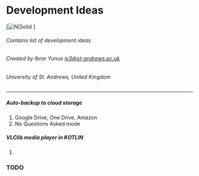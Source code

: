 # Development Ideas

[![N|Solid](http://fbcovershub.com/media/cover-444-john-wayne-fb-cover-1388015484.jpg)  ]

###### Contains list of development ideas
###### Created by Ibrar Yunus <iy3@st-andrews.ac.uk>
###### University of St. Andrews, United Kingdom
---
#####  Auto-backup to cloud storage
1. Google Drive, One Drive, Amazon 
2. No Questions Asked mode

##### VLClib media player in KOTLIN
1. 
### TODO

